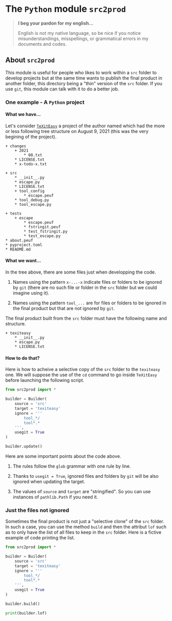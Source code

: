 The `Python` module `src2prod`
==============================


> **I beg your pardon for my english...**
>
> English is not my native language, so be nice if you notice misunderstandings, misspellings, or grammatical errors in my documents and codes.


About `src2prod`
----------------

This module is useful for people who likes to work within a `src` folder to develop projects but at the same time wants to publish the final product in another folder, this directory being a "thin" version of the `src` folder. If you use `git`, this module can talk with it to do a better job. 


### One example - A `Python` project

#### What we have...

Let's consider [`TeXitEasy`](https://github.com/projetmbc/tools-for-latex/tree/master/TeXitEasy) a project of the author named  which had the more or less following tree structure on August 9, 2021 (this was the very begining of the project).

~~~
+ changes
    + 2021
        * 08.txt
    * LICENSE.txt
    * x-todo-x.txt

+ src
    * __init__.py
    * escape.py
    * LICENSE.txt
    + tool_config
        * escape.peuf
    * tool_debug.py
    * tool_escape.py

+ tests
    + escape
        * escape.peuf
        * fstringit.peuf
        * test_fstringit.py
        * test_escape.py
* about.peuf
* pyproject.toml
* README.md
~~~


#### What we want...

In the tree above, there are some files just when developping the code.

  1. Names using the pattern `x-...-x` indicate files or folders to be ignored by `git` (there are no such file or folder in the `src` folder but we could imagine using it).

  1. Names using the pattern `tool_...` are for files or folders to be ignored in the final product but that are not ignored by `git`.


The final product built from the `src` folder must have the following name and structure. 

~~~
+ texiteasy
    * __init__.py
    * escape.py
    * LICENSE.txt
~~~


#### How to do that?

Here is how to acheive a selective copy of the `src` folder to the `texiteasy` one. We will suppose the use of the `cd` command to go inside `TeXitEasy` before launching the following script.

~~~python
from src2prod import *

builder = Builder(
    source = 'src'
    target = 'texiteasy'
    ignore = '''
        tool_*/
        tool*.*
    ''',
    usegit = True
)

builder.update()
~~~

Here are some important points about the code above.

  1. The rules follow the `glob` grammar with one rule by line.

  1. Thanks to `usegit = True`, ignored files and folders by `git` will be also ignored when updating the target.

  1. The values of `source` and `target` are "stringified". So you can use instances of `pathlib.Path` if you need it.


### Just the files not ignored

Sometimes the final product is not just a "selective clone" of the `src` folder. In such a case, you can use the method `build` and then the attribut `lof` such as to only have the list of all files to keep in the `src` folder. Here is a fictive example of code printing the list.

~~~python
from src2prod import *

builder = Builder(
    source = 'src'
    target = 'texiteasy'
    ignore = '''
        tool_*/
        tool*.*
    ''',
    usegit = True
)

builder.build()

print(builder.lof)
~~~


<!-- :tutorial-START: -->
<!-- :tutorial-END: -->


<!-- :version-START: -->
<!-- :version-END: -->
